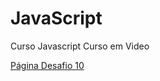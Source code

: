 # JavaScript
 Curso Javascript Curso em Video

<a href="https://drk-arthur.github.io/HTML-CSS/desafios/d010/treino.html" target="_blank">Página Desafio 10</a>
